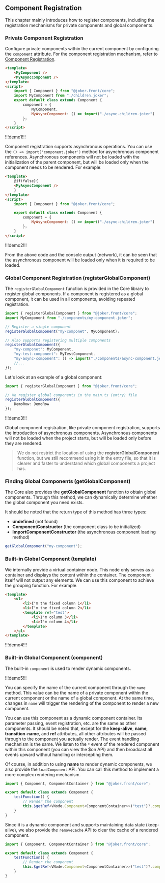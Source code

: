 ## Component Registration

This chapter mainly introduces how to register components, including the registration mechanisms for private components and global components.

### Private Component Registration

Configure private components within the current component by configuring the `component` attribute. For the component registration mechanism, refer to [Component Registration](/base/component-register).

```html
<template>
    <MyComponent />
    <MyAsyncComponent />
</template>
<script>
    import { Component } from "@joker.front/core";
    import MyComponent from "./children.joker";
    export default class extends Component {
        component = {
            MyComponent,
            MyAsyncComponent: () => import("./async-children.joker")
        };
    }
</script>
```

!!!demo1!!!

Component registration supports asynchronous operations. You can use the `() => import('component.joker')` method for asynchronous component references. Asynchronous components will not be loaded with the initialization of the parent component, but will be loaded only when the component needs to be rendered. For example:

```html
<template>
    @if(false){
    <MyAsyncComponent />
    }
</template>
<script>
    import { Component } from "@joker.front/core";

    export default class extends Component {
        component = {
            MyAsyncComponent: () => import("./async-children.joker")
        };
    }
</script>
```

!!!demo2!!!

From the above code and the console output (network), it can be seen that the asynchronous component will be loaded only when it is required to be loaded.

### Global Component Registration (registerGlobalComponent)

The `registerGlobalComponent` function is provided in the Core library to register global components. If a component is registered as a global component, it can be used in all components, avoiding repeated registration.

```ts
import { registerGlobalComponent } from "@joker.front/core";
import MyComponent from "./components/my-component.joker";

// Register a single component
registerGlobalComponent("my-componet", MyComponent);

// Also supports registering multiple components
registerGlobalComponent({
    "my-componet": MyComponent,
    "my-test-component": MyTestComponent,
    "my-async-component": () => import("./components/async-component.joker")
    //...
});
```

Let's look at an example of a global component:

```ts
import { registerGlobalComponent } from "@joker.front/core";

// We register global components in the main.ts (entry) file
registerGlobalComponent({
    DemoRow: DemoRow
});
```

!!!demo3!!!

Global component registration, like private component registration, supports the introduction of asynchronous components. Asynchronous components will not be loaded when the project starts, but will be loaded only before they are rendered.

> We do not restrict the location of using the **registerGlobalComponent** function, but we still recommend using it in the entry file, so that it is clearer and faster to understand which global components a project has.

### Finding Global Components (getGlobalComponent)

The Core also provides the **getGlobalComponent** function to obtain global components. Through this method, we can dynamically determine whether the global component you need exists.

It should be noted that the return type of this method has three types:

-   **undefined** (not found)
-   **ComponentConstructor** (the component class to be initialized)
-   **ImportComponentConstructor** (the asynchronous component loading method)

```ts
getGlobalComponent("my-component");
```

### Built-in Global Component (template)

We internally provide a virtual container node. This node only serves as a container and displays the content within the container. The component itself will not output any elements.
We can use this component to achieve the grouping function. For example:

```html
<template>
    <ul>
        <li>I'm the fixed column 1</li>
        <li>I'm the fixed column 2</li>
        <template ref="test">
            <li>I'm column 3</li>
            <li>I'm column 4</li>
        </template>
    </ul>
</template>
```

!!!demo4!!!

### Built-in Global Component (component)

The built-in `component` is used to render dynamic components.

!!!demo5!!!

You can specify the name of the current component through the `name` method. This value can be the name of a private component within the current component or the name of a global component. At the same time, changes in `name` will trigger the rendering of the component to render a new component.

You can use this component as a dynamic component container. Its parameter passing, event registration, etc. are the same as other components. It should be noted that, except for the **keep-alive**, **name**, **transition-name**, and **ref** attributes, all other attributes will be passed through to the component you actually render. The event handling mechanism is the same. We listen to the `*` event of the rendered component within this component (you can view the $on API) and then broadcast all events upward without handling or intercepting them.

Of course, in addition to using **name** to render dynamic components, we also provide the `loadComponent` API. You can call this method to implement a more complex rendering mechanism.

```ts
import { Component, ComponentContainer } from "@joker.front/core";

export default class extends Component {
    testFunction() {
        // Render the component
        this.$getRef<VNode.Component<ComponentContainer>>("test")?.component.loadComponent("name");
    }
}
```

Since it is a dynamic component and supports maintaining data state (keep-alive), we also provide the `removeCache` API to clear the cache of a rendered component.

```ts
import { Component, ComponentContainer } from "@joker.front/core";

export default class extends Component {
    testFunction() {
        // Render the component
        this.$getRef<VNode.Component<ComponentContainer>>("test")?.component.removeCache("name");
    }
}
```
